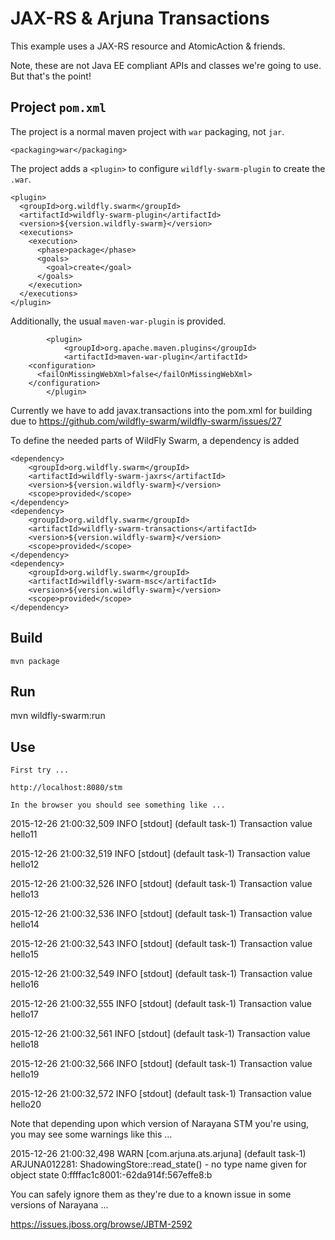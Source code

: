 # JAX-RS & Arjuna Transactions

This example uses a JAX-RS resource and AtomicAction & friends.

Note, these are not Java EE compliant APIs and classes we're going to use. But that's the point!

## Project `pom.xml`

The project is a normal maven project with `war` packaging, not `jar`.

    <packaging>war</packaging>

The project adds a `<plugin>` to configure `wildfly-swarm-plugin` to
create the `.war`.

    <plugin>
      <groupId>org.wildfly.swarm</groupId>
      <artifactId>wildfly-swarm-plugin</artifactId>
      <version>${version.wildfly-swarm}</version>
      <executions>
        <execution>
          <phase>package</phase>
          <goals>
            <goal>create</goal>
          </goals>
        </execution>
      </executions>
    </plugin>

Additionally, the usual `maven-war-plugin` is provided.

            <plugin>
                <groupId>org.apache.maven.plugins</groupId>
                <artifactId>maven-war-plugin</artifactId>
		<configuration>
		  <failOnMissingWebXml>false</failOnMissingWebXml>
		</configuration>
            </plugin>

Currently we have to add javax.transactions into the pom.xml for building due to
https://github.com/wildfly-swarm/wildfly-swarm/issues/27

To define the needed parts of WildFly Swarm, a dependency is added

    <dependency>
        <groupId>org.wildfly.swarm</groupId>
        <artifactId>wildfly-swarm-jaxrs</artifactId>
        <version>${version.wildfly-swarm}</version>
        <scope>provided</scope>
    </dependency>
    <dependency>
        <groupId>org.wildfly.swarm</groupId>
        <artifactId>wildfly-swarm-transactions</artifactId>
        <version>${version.wildfly-swarm}</version>
        <scope>provided</scope>
    </dependency>
    <dependency>
        <groupId>org.wildfly.swarm</groupId>
        <artifactId>wildfly-swarm-msc</artifactId>
        <version>${version.wildfly-swarm}</version>
        <scope>provided</scope>
    </dependency>

## Build

    mvn package

## Run

   mvn wildfly-swarm:run

## Use

    First try ...

    http://localhost:8080/stm

    In the browser you should see something like ...

2015-12-26 21:00:32,509 INFO  [stdout] (default task-1) Transaction value hello11

2015-12-26 21:00:32,519 INFO  [stdout] (default task-1) Transaction value hello12

2015-12-26 21:00:32,526 INFO  [stdout] (default task-1) Transaction value hello13

2015-12-26 21:00:32,536 INFO  [stdout] (default task-1) Transaction value hello14

2015-12-26 21:00:32,543 INFO  [stdout] (default task-1) Transaction value hello15

2015-12-26 21:00:32,549 INFO  [stdout] (default task-1) Transaction value hello16

2015-12-26 21:00:32,555 INFO  [stdout] (default task-1) Transaction value hello17

2015-12-26 21:00:32,561 INFO  [stdout] (default task-1) Transaction value hello18

2015-12-26 21:00:32,566 INFO  [stdout] (default task-1) Transaction value hello19

2015-12-26 21:00:32,572 INFO  [stdout] (default task-1) Transaction value hello20

Note that depending upon which version of Narayana STM you're using, you may see some warnings like this ...

2015-12-26 21:00:32,498 WARN  [com.arjuna.ats.arjuna] (default task-1) ARJUNA012281: ShadowingStore::read_state() - no type name given for object state 0:ffffac1c8001:-62da914f:567effe8:b

You can safely ignore them as they're due to a known issue in some versions of Narayana ...

https://issues.jboss.org/browse/JBTM-2592
